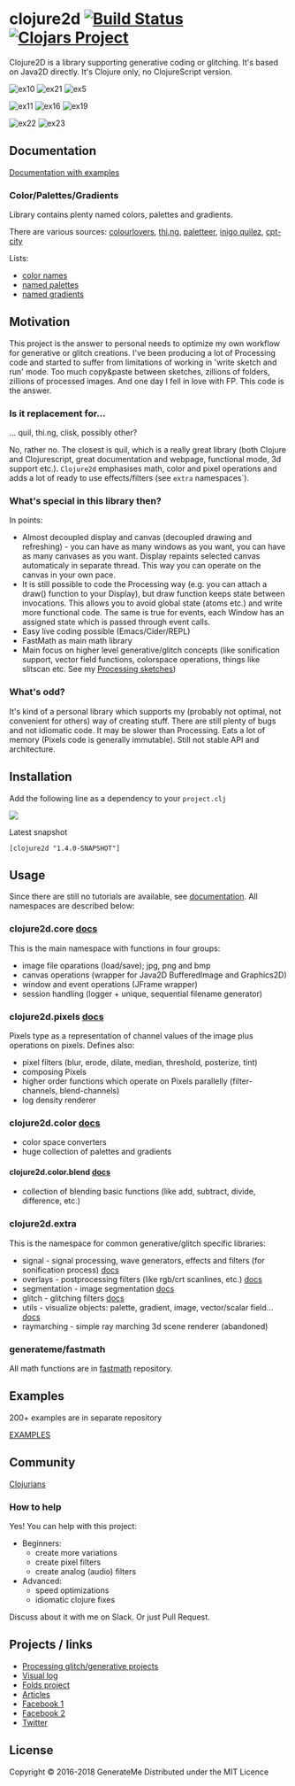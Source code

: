 # clojure2d [![Build Status](https://travis-ci.org/Clojure2D/clojure2d.svg?branch=master)](https://travis-ci.org/Clojure2D/clojure2d) [![Clojars Project](https://img.shields.io/clojars/v/clojure2d.svg)](https://clojars.org/clojure2d)

Clojure2D is a library supporting generative coding or glitching. It's based on Java2D directly. It's Clojure only, no ClojureScript version.

![ex10](results/small/ex10.jpg "Example 10")
![ex21](results/small/ex21.jpg "Example 21")
![ex5](results/small/ex5.jpg "Example 5")

![ex11](results/small/ex11.jpg "Example 11")
![ex16](results/small/ex16.jpg "Example 16")
![ex19](results/small/ex19.jpg "Example 19")

![ex22](results/small/ex22.jpg "Example 22")
![ex23](results/small/ex23.jpg "Example 23")

## Documentation

[Documentation with examples](https://clojure2d.github.io/clojure2d/docs/codox/)

### Color/Palettes/Gradients

Library contains plenty named colors, palettes and gradients.

There are various sources: [colourlovers](http://www.colourlovers.com/), [thi.ng](https://github.com/thi-ng/color/blob/master/src/presets.org), [paletteer](https://github.com/EmilHvitfeldt/paletteer), [inigo quilez](https://www.iquilezles.org/www/articles/palettes/palettes.htm), [cpt-city](http://soliton.vm.bytemark.co.uk/pub/cpt-city/)

Lists:

* [color names](https://clojure2d.github.io/clojure2d/docs/static/colors.html)
* [named palettes](https://clojure2d.github.io/clojure2d/docs/static/palettes/index.html)
* [named gradients](https://clojure2d.github.io/clojure2d/docs/static/gradients/index.html)

## Motivation

This project is the answer to personal needs to optimize my own workflow for generative or glitch creations. I've been producing a lot of Processing code and started to suffer from limitations of working in 'write sketch and run' mode. Too much copy&paste between sketches, zillions of folders, zillions of processed images. And one day I fell in love with FP. This code is the answer.

### Is it replacement for...

... quil, thi.ng, clisk, possibly other?

No, rather no. The closest is quil, which is a really great library (both Clojure and Clojurescript, great documentation and webpage, functional mode, 3d support etc.).
`Clojure2d` emphasises math, color and pixel operations and adds a lot of ready to use effects/filters (see `extra` namespaces`).

### What's special in this library then?

In points:

* Almost decoupled display and canvas (decoupled drawing and refreshing) - you can have as many windows as you want, you can have as many canvases as you want. Display repaints selected canvas automaticaly in separate thread. This way you can operate on the canvas in your own pace.
* It is still possible to code the Processing way (e.g. you can attach a draw() function to your Display), but draw function keeps state between invocations. This allows you to avoid global state (atoms etc.) and write more functional code. The same is true for events, each Window has an assigned state which is passed through event calls.
* Easy live coding possible (Emacs/Cider/REPL)
* FastMath as main math library
* Main focus on higher level generative/glitch concepts (like sonification support, vector field functions, colorspace operations, things like slitscan etc. See my [Processing sketches](https://github.com/tsulej/GenerateMe))

### What's odd?

It's kind of a personal library which supports my (probably not optimal, not convenient for others) way of creating stuff.
There are still plenty of bugs and not idiomatic code. It may be slower than Processing. Eats a lot of memory (Pixels code is generally immutable). Still not stable API and architecture.

## Installation

Add the following line as a dependency to your `project.clj`

![](https://clojars.org/clojure2d/latest-version.svg)

Latest snapshot

`[clojure2d "1.4.0-SNAPSHOT"]`

## Usage

Since there are still no tutorials are available, see [documentation](https://clojure2d.github.io/clojure2d/docs/codox/). All namespaces are described below:

### clojure2d.core [docs](https://clojure2d.github.io/clojure2d/docs/codox/clojure2d.core.html)

This is the main namespace with functions in four groups:

* image file oparations (load/save); jpg, png and bmp
* canvas operations (wrapper for Java2D BufferedImage and Graphics2D)
* window and event operations (JFrame wrapper)
* session handling (logger + unique, sequential filename generator)

### clojure2d.pixels [docs](https://clojure2d.github.io/clojure2d/docs/codox/clojure2d.pixels.html)

Pixels type as a representation of channel values of the image plus operations on pixels.
Defines also:

* pixel filters (blur, erode, dilate, median, threshold, posterize, tint)
* composing Pixels
* higher order functions which operate on Pixels parallelly (filter-channels, blend-channels)
* log density renderer

### clojure2d.color [docs](https://clojure2d.github.io/clojure2d/docs/codox/clojure2d.color.html)

* color space converters
* huge collection of palettes and gradients

#### clojure2d.color.blend [docs](https://clojure2d.github.io/clojure2d/docs/codox/clojure2d.color.blend.html)

* collection of blending basic functions (like add, subtract, divide, difference, etc.)

### clojure2d.extra

This is the namespace for common generative/glitch specific libraries:

* signal - signal processing, wave generators, effects and filters (for sonification process) [docs](https://clojure2d.github.io/clojure2d/docs/codox/clojure2d.extra.signal.html)
* overlays - postprocessing filters (like rgb/crt scanlines, etc.) [docs](https://clojure2d.github.io/clojure2d/docs/codox/clojure2d.extra.overlays.html)
* segmentation - image segmentation [docs](https://clojure2d.github.io/clojure2d/docs/codox/clojure2d.extra.segmentation.html)
* glitch - glitching filters [docs](https://clojure2d.github.io/clojure2d/docs/codox/clojure2d.extra.glitch.html)
* utils - visualize objects: palette, gradient, image, vector/scalar field... [docs](https://clojure2d.github.io/clojure2d/docs/codox/clojure2d.extra.glitch.html)
* raymarching - simple ray marching 3d scene renderer (abandoned)

### generateme/fastmath

All math functions are in [fastmath](https://github.com/generateme/fastmath) repository.

## Examples

200+ examples are in separate repository

[EXAMPLES](https://github.com/Clojure2D/clojure2d-examples)

## Community

[Clojurians](https://clojurians.slack.com/archives/clojure2d)

### How to help

Yes! You can help with this project:

* Beginners:
  - create more variations
  - create pixel filters
  - create analog (audio) filters
* Advanced:
  - speed optimizations
  - idiomatic clojure fixes

Discuss about it with me on Slack.
Or just Pull Request.

## Projects / links

* [Processing glitch/generative projects](https://github.com/tsulej/GenerateMe)
* [Visual log](http://generateme.tumblr.com)
* [Folds project](http://folds2d.tumblr.com)
* [Articles](https://generateme.wordpress.com)
* [Facebook 1](https://www.facebook.com/generateme)
* [Facebook 2](https://www.facebook.com/folds2d)
* [Twitter](https://twitter.com/generateme_blog)

## License

Copyright © 2016-2018 GenerateMe
Distributed under the MIT Licence
